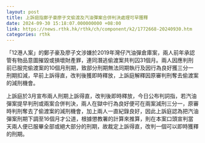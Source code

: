 ```yaml
---
layout: post
title: 上訴庭指鄭子豪廖子文偷渡及汽油彈案合併判決處理可早獲釋
date: 2024-09-30 15:18:07.000000000 +08:00
link: https://news.rthk.hk/rthk/ch/component/k2/1772668-20240930.htm
categories: rthk
---
```


「12港人案」的鄭子豪及廖子文涉嫌於2019年灣仔汽油彈倉庫案，兩人前年承認管有物品意圖摧毀或損壞財產罪，連同潛逃偷渡案共判囚31個月。兩人因應判刑前已服完偷渡案的10個月刑期，致部分刑期無法同期執行及因行為良好獲三分一刑期扣減，早前上訴得直，改判後獲即時釋放，上訴庭解釋因原審判刑奪去偷渡案的減刑機會。

上訴庭於3月宣布兩人刑期上訴得直，改判後即時釋放，今日公布判詞指，若汽油彈案提早判刑或兩案合併判決，兩人在獄中行為良好便可在兩案減刑三分一，原審時判刑奪去了偷渡案的減刑機會，加上兩人一直紀錄良好，因此上訴庭認為把汽油彈案刑期下調至16個月才公道，根據懲教署的計算來推算，則在本案口頭宣判當天兩人便已服畢全部或絕大部分的刑期，故裁定上訴得直，改判一個可以即時獲釋的刑期。
